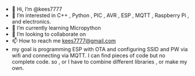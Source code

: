 - 👋 Hi, I’m @kees7777
- 👀 I’m interested in C++ , Python , PIC  , AVR , ESP , MQTT , Raspberry Pi , and electronics.
- 🌱 I’m currently learning Micropython
- 💞️ I’m looking to collaborate on 
- 📫 How to reach me kees7777@gmail.com
-    my goal is programming ESP with OTA and configuring SSID and PW via wifi and connecting via MQTT. I can find pieces of code but no complete code. so , or I have to combine different libraries , or make my own.
